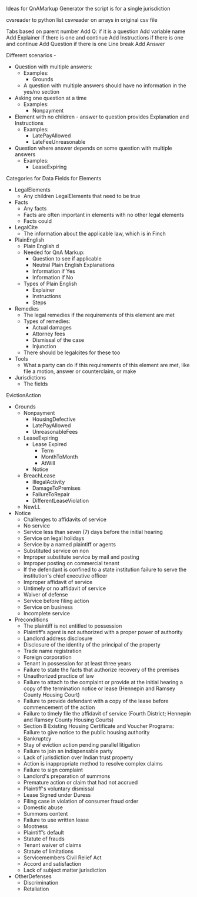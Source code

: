 Ideas for QnAMarkup Generator
the script is for a single jurisdiction 

cvsreader to python list
csvreader on arrays in original csv file

Tabs based on parent number
Add Q: if it is a question
Add variable name
Add Explainer if there is one and continue
Add Instructions if there is one and continue
Add Question if there is one
Line break
Add Answer

Different scenarios -
* Question with multiple answers:
  - Examples:
    - Grounds
  - A question with multiple answers should have no information in the yes/no section
* Asking one question at a time
  - Examples:
    - Nonpayment
* Element with no children - answer to question provides Explanation and Instructions
  - Examples:
    - LatePayAllowed
    - LateFeeUnreasonable
 * Question where answer depends on some question with multiple answers
   - Examples:
     - LeaseExpiring
     
Categories for Data Fields for Elements     
* LegalElements
  - Any children LegalElements that need to be true
* Facts
  - Any facts
  - Facts are often important in elements with no other legal elements
  - Facts could
* LegalCite
  - The information about the applicable law, which is in Finch
* PlainEnglish
  - Plain English d
  - Needed for QnA Markup:
    - Question to see if applicable
    - Neutral Plain English Explanations
    - Information if Yes
    - Information if No
  - Types of Plain English
    - Explainer
    - Instructions
    - Steps
* Remedies
  - The legal remedies if the requirements of this element are met
  - Types of remedies:
    - Actual damages
    - Attorney fees
    - Dismissal of the case
    - Injunction
  - There should be legalcites for these too
* Tools
  - What a party can do if this requirements of this element are met, like file a motion, answer or counterclaim, or make
* Jurisdictions
  - The fields


    
EvictionAction
 * Grounds
   - Nonpayment
     - HousingDefective
     - LatePayAllowed
     - UnreasonableFees
   - LeaseExpiring
     - Lease Expired
       - Term
       - MonthToMonth
       - AtWill
     - Notice
   - BreachLease
     - IllegalActivity
     - DamageToPremises
     - FailureToRepair
     - DifferentLeaseViolation
   - NewLL
 * Notice
   - Challenges to affidavits of service
   - No service
   - Service less than seven (7) days before the initial hearing
   - Service on legal holidays
   - Service by a named plaintiff or agents
   - Substituted service on non
   - Improper substitute service by mail and posting
   - Improper posting on commercial tenant
   - If the defendant is confined to a state institution failure to serve the institution's chief executive officer
   - Improper affidavit of service
   - Untimely or no affidavit of service
   - Waiver of defense
   - Service before filing action
   - Service on business
   - Incomplete service
 * Preconditions
   - The plaintiff is not entitled to possession
   - Plaintiff’s agent is not authorized with a proper power of authority
   - Landlord address disclosure
   - Disclosure of the identity of the principal of the property
   - Trade name registration
   - Foreign corporation
   - Tenant in possession for at least three years
   - Failure to state the facts that authorize recovery of the premises
   - Unauthorized practice of law
   - Failure to attach to the complaint or provide at the initial hearing a copy of the termination notice or lease (Hennepin and Ramsey County Housing Court)
   - Failure to provide defendant with a copy of the lease before commencement of the action
   - Failure to timely file the affidavit of service (Fourth District; Hennepin and Ramsey County Housing Courts)
   - Section 8 Existing Housing Certificate and Voucher Programs: Failure to give notice to the public housing authority
   - Bankruptcy
   - Stay of eviction action pending parallel litigation
   - Failure to join an indispensable party
   - Lack of jurisdiction over Indian trust property
   - Action is inappropriate method to resolve complex claims
   - Failure to sign complaint
   - Landlord's preparation of summons
   - Premature action or claim that had not accrued
   - Plaintiff's voluntary dismissal
   - Lease Signed under Duress
   - Filing case in violation of consumer fraud order
   - Domestic abuse
   - Summons content
   - Failure to use written lease
   - Mootness
   - Plaintiff’s default
   - Statute of frauds
   - Tenant waiver of claims
   - Statute of limitations
   - Servicemembers Civil Relief Act
   - Accord and satisfaction
   - Lack of subject matter jurisdiction
 * OtherDefenses
   - Discrimination
   - Retaliation
